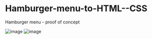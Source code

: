 # Hamburger-menu-to-HTML--CSS

Hamburger menu - proof of concept

![image](https://user-images.githubusercontent.com/108394936/197293685-984b4296-71bf-49ba-8deb-6fea40923c60.png)
![image](https://user-images.githubusercontent.com/108394936/196165953-5d1b12b8-ab20-4355-855a-bd3eeeb0b1db.png)

